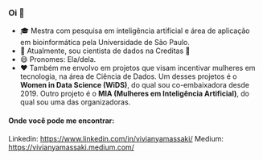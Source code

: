 ### Oi 👋

<!--
**vivianyamassaki/vivianyamassaki** is a ✨ _special_ ✨ repository because its `README.md` (this file) appears on your GitHub profile.

Here are some ideas to get you started:

- 🔭 I’m currently working on ...
- 🌱 I’m currently learning ...
- 👯 I’m looking to collaborate on ...
- 🤔 I’m looking for help with ...
- 💬 Ask me about ...
- 📫 How to reach me: ...
- 😄 Pronouns: ...
- ⚡ Fun fact: ...
-->

- 🎓 Mestra com pesquisa em inteligência artificial e área de aplicação em bioinformática pela Universidade de São Paulo.
- 🔭 Atualmente, sou cientista de dados na Creditas 💚
- 😄 Pronomes: Ela/dela.
- ❤️ Também me envolvo em projetos que visam incentivar mulheres em tecnologia, na área de Ciência de Dados. Um desses projetos é o **Women in Data Science (WiDS)**, do qual sou co-embaixadora desde 2019. Outro projeto é o **MIA (Mulheres em Inteligência Artificial)**, do qual sou uma das organizadoras. 

#### Onde você pode me encontrar:

Linkedin: https://www.linkedin.com/in/vivianyamassaki/
Medium: https://vivianyamassaki.medium.com/
